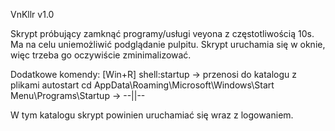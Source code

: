 VnKllr v1.0

Skrypt próbujący zamknąć programy/usługi veyona z częstotliwością 10s.
Ma na celu uniemożliwić podglądanie pulpitu.
Skrypt uruchamia się w oknie, więc trzeba go oczywiście zminimalizować.

Dodatkowe komendy:
[Win+R] shell:startup -> przenosi do katalogu z plikami autostart
cd AppData\Roaming\Microsoft\Windows\Start Menu\Programs\Startup -> --||--

W tym katalogu skrypt powinien uruchamiać się wraz z logowaniem.
